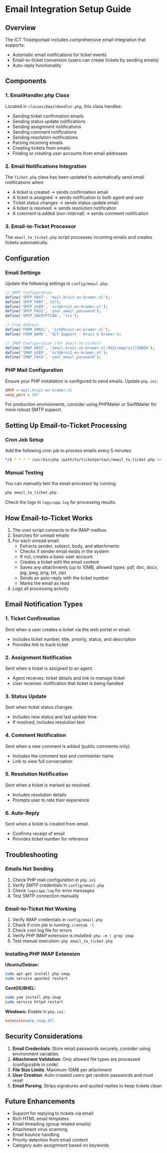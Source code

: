 # Email Integration Setup Guide

## Overview

The ICT Ticketportaal includes comprehensive email integration that supports:
- Automatic email notifications for ticket events
- Email-to-ticket conversion (users can create tickets by sending emails)
- Auto-reply functionality

## Components

### 1. EmailHandler.php Class
Located in `classes/EmailHandler.php`, this class handles:
- Sending ticket confirmation emails
- Sending status update notifications
- Sending assignment notifications
- Sending comment notifications
- Sending resolution notifications
- Parsing incoming emails
- Creating tickets from emails
- Finding or creating user accounts from email addresses

### 2. Email Notifications Integration
The `Ticket.php` class has been updated to automatically send email notifications when:
- A ticket is created → sends confirmation email
- A ticket is assigned → sends notification to both agent and user
- Ticket status changes → sends status update email
- A ticket is resolved → sends resolution notification
- A comment is added (non-internal) → sends comment notification

### 3. Email-to-Ticket Processor
The `email_to_ticket.php` script processes incoming emails and creates tickets automatically.

## Configuration

### Email Settings
Update the following settings in `config/email.php`:

```php
// SMTP Configuration
define('SMTP_HOST', 'mail.kruit-en-kramer.nl');
define('SMTP_PORT', 587);
define('SMTP_USER', 'ict@kruit-en-kramer.nl');
define('SMTP_PASS', 'your_email_password');
define('SMTP_ENCRYPTION', 'tls');

// From Address
define('FROM_EMAIL', 'ict@kruit-en-kramer.nl');
define('FROM_NAME', 'ICT Support - Kruit & Kramer');

// IMAP Configuration (for email-to-ticket)
define('IMAP_HOST', '{mail.kruit-en-kramer.nl:993/imap/ssl}INBOX');
define('IMAP_USER', 'ict@kruit-en-kramer.nl');
define('IMAP_PASS', 'your_email_password');
```

### PHP Mail Configuration
Ensure your PHP installation is configured to send emails. Update `php.ini`:

```ini
SMTP = mail.kruit-en-kramer.nl
smtp_port = 587
```

For production environments, consider using PHPMailer or SwiftMailer for more robust SMTP support.

## Setting Up Email-to-Ticket Processing

### Cron Job Setup

Add the following cron job to process emails every 5 minutes:

```bash
*/5 * * * * /usr/bin/php /path/to/ticketportaal/email_to_ticket.php >> /path/to/logs/email_cron.log 2>&1
```

### Manual Testing

You can manually test the email processor by running:

```bash
php email_to_ticket.php
```

Check the logs in `logs/app.log` for processing results.

## How Email-to-Ticket Works

1. The cron script connects to the IMAP mailbox
2. Searches for unread emails
3. For each unread email:
   - Extracts sender, subject, body, and attachments
   - Checks if sender email exists in the system
   - If not, creates a basic user account
   - Creates a ticket with the email content
   - Saves any attachments (up to 10MB, allowed types: pdf, doc, docx, jpg, jpeg, png, txt, zip)
   - Sends an auto-reply with the ticket number
   - Marks the email as read
4. Logs all processing activity

## Email Notification Types

### 1. Ticket Confirmation
Sent when a user creates a ticket via the web portal or email.
- Includes ticket number, title, priority, status, and description
- Provides link to track ticket

### 2. Assignment Notification
Sent when a ticket is assigned to an agent.
- Agent receives: ticket details and link to manage ticket
- User receives: notification that ticket is being handled

### 3. Status Update
Sent when ticket status changes.
- Includes new status and last update time
- If resolved, includes resolution text

### 4. Comment Notification
Sent when a new comment is added (public comments only).
- Includes the comment text and commenter name
- Link to view full conversation

### 5. Resolution Notification
Sent when a ticket is marked as resolved.
- Includes resolution details
- Prompts user to rate their experience

### 6. Auto-Reply
Sent when a ticket is created from email.
- Confirms receipt of email
- Provides ticket number for reference

## Troubleshooting

### Emails Not Sending

1. Check PHP mail configuration in `php.ini`
2. Verify SMTP credentials in `config/email.php`
3. Check `logs/app.log` for error messages
4. Test SMTP connection manually

### Email-to-Ticket Not Working

1. Verify IMAP credentials in `config/email.php`
2. Check if cron job is running: `crontab -l`
3. Check cron log file for errors
4. Verify PHP IMAP extension is installed: `php -m | grep imap`
5. Test manual execution: `php email_to_ticket.php`

### Installing PHP IMAP Extension

**Ubuntu/Debian:**
```bash
sudo apt-get install php-imap
sudo service apache2 restart
```

**CentOS/RHEL:**
```bash
sudo yum install php-imap
sudo service httpd restart
```

**Windows:**
Enable in `php.ini`:
```ini
extension=php_imap.dll
```

## Security Considerations

1. **Email Credentials**: Store email passwords securely, consider using environment variables
2. **Attachment Validation**: Only allowed file types are processed (configurable in code)
3. **File Size Limits**: Maximum 10MB per attachment
4. **User Creation**: Auto-created users get random passwords and must reset
5. **Email Parsing**: Strips signatures and quoted replies to keep tickets clean

## Future Enhancements

- Support for replying to tickets via email
- Rich HTML email templates
- Email threading (group related emails)
- Attachment virus scanning
- Email bounce handling
- Priority detection from email content
- Category auto-assignment based on keywords

